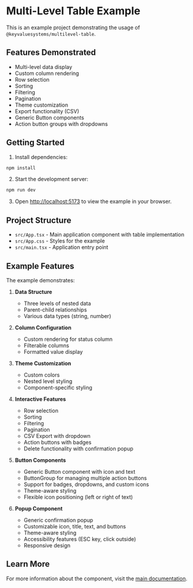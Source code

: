 # Multi-Level Table Example

This is an example project demonstrating the usage of `@keyvaluesystems/multilevel-table`.

## Features Demonstrated

- Multi-level data display
- Custom column rendering
- Row selection
- Sorting
- Filtering
- Pagination
- Theme customization
- Export functionality (CSV)
- Generic Button components
- Action button groups with dropdowns

## Getting Started

1. Install dependencies:
```bash
npm install
```

2. Start the development server:
```bash
npm run dev
```

3. Open [http://localhost:5173](http://localhost:5173) to view the example in your browser.

## Project Structure

- `src/App.tsx` - Main application component with table implementation
- `src/App.css` - Styles for the example
- `src/main.tsx` - Application entry point

## Example Features

The example demonstrates:

1. **Data Structure**
   - Three levels of nested data
   - Parent-child relationships
   - Various data types (string, number)

2. **Column Configuration**
   - Custom rendering for status column
   - Filterable columns
   - Formatted value display

3. **Theme Customization**
   - Custom colors
   - Nested level styling
   - Component-specific styling

4. **Interactive Features**
   - Row selection
   - Sorting
   - Filtering
   - Pagination
   - CSV Export with dropdown
   - Action buttons with badges
   - Delete functionality with confirmation popup

5. **Button Components**
   - Generic Button component with icon and text
   - ButtonGroup for managing multiple action buttons
   - Support for badges, dropdowns, and custom icons
   - Theme-aware styling
   - Flexible icon positioning (left or right of text)

6. **Popup Component**
   - Generic confirmation popup
   - Customizable icon, title, text, and buttons
   - Theme-aware styling
   - Accessibility features (ESC key, click outside)
   - Responsive design

## Learn More

For more information about the component, visit the [main documentation](../../README.md).
